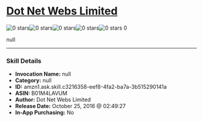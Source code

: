 # [Dot Net Webs Limited](http://alexa.amazon.com/#skills/amzn1.ask.skill.c3216358-eef8-4fa2-ba7a-3b515290141a)
![0 stars](../../images/ic_star_border_black_18dp_1x.png)![0 stars](../../images/ic_star_border_black_18dp_1x.png)![0 stars](../../images/ic_star_border_black_18dp_1x.png)![0 stars](../../images/ic_star_border_black_18dp_1x.png)![0 stars](../../images/ic_star_border_black_18dp_1x.png) 0

null

***

### Skill Details

* **Invocation Name:** null
* **Category:** null
* **ID:** amzn1.ask.skill.c3216358-eef8-4fa2-ba7a-3b515290141a
* **ASIN:** B01M4LAVUM
* **Author:** Dot Net Webs Limited
* **Release Date:** October 25, 2016 @ 02:49:27
* **In-App Purchasing:** No
